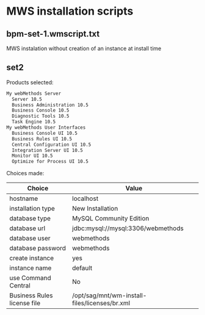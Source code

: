 # MWS installation scripts

## bpm-set-1.wmscript.txt

MWS instalation without creation of an instance at install time

## set2

Products selected:

```bash
My webMethods Server
  Server 10.5
  Business Administration 10.5
  Business Console 10.5
  Diagnostic Tools 10.5
  Task Engine 10.5
My webMethods User Interfaces
  Business Console UI 10.5
  Business Rules UI 10.5
  Central Configuration UI 10.5
  Integration Server UI 10.5
  Monitor UI 10.5
  Optimize for Process UI 10.5
```

Choices made:

|Choice|Value|
|-|-|
|hostname|localhost|
|installation type|New Installation|
|database type|MySQL Community Edition|
|database url|jdbc:mysql://mysql:3306/webmethods|
|database user|webmethods|
|database password|webmethods|
|create instance|yes|
|instance name|default|
|use Command Central|No|
|Business Rules license file|/opt/sag/mnt/wm-install-files/licenses/br.xml|
